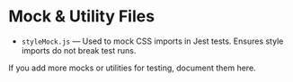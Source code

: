 # Mock & Utility Files

- `styleMock.js` — Used to mock CSS imports in Jest tests. Ensures style imports do not break test runs.

If you add more mocks or utilities for testing, document them here.
